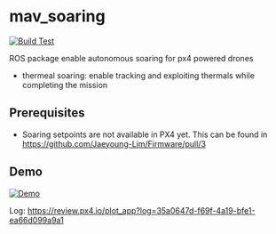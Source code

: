 # mav_soaring

[![Build Test](https://github.com/Jaeyoung-Lim/mav-soaring/actions/workflows/build_test.yml/badge.svg)](https://github.com/Jaeyoung-Lim/mav-soaring/actions/workflows/build_test.yml)

ROS package enable autonomous soaring for px4 powered drones
- thermeal soaring: enable tracking and exploiting thermals while completing the mission

## Prerequisites
- Soaring setpoints are not available in PX4 yet. This can be found in https://github.com/Jaeyoung-Lim/Firmware/pull/3

## Demo
[![Demo](https://img.youtube.com/vi/5dr38FzVadU/0.jpg)](https://youtu.be/5dr38FzVadU)

Log: https://review.px4.io/plot_app?log=35a0647d-f69f-4a19-bfe1-ea66d099a9a1
